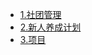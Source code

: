 - [1.社团管理](/tec-lab/1-社团管理.md)
- [2.新人养成计划](/tec-lab/2-新人养成计划.md)
- [3.项目](/tec-lab/3-Project.md)
  


